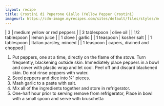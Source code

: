 ```yaml
---
layout: recipe
title: Crostini di Peperone Giallo (Yellow Pepper Crostini)
imageurl: https://cdn-image.myrecipes.com/sites/default/files/styles/medium_2x/public/image/recipes/cl/04/01/crostini-cl-577312-x.jpg?itok=qPG0Q9yc
---
```

<!-- Ingredients -->

| 3 | medium yellow or red peppers |
| 3 tablespoon | olive oil |
| 1/2 tablespoon | lemon juice |
| 1 clove | garlic |
| 1 teaspoon | kosher salt |
| 1 tablespoon | Italian parsley, minced |
| 1 teaspoon | capers, drained and chopped |

<!-- split -->
<!-- Steps -->
1. Put peppers, one at a time, directly on the flame of the stove. Turn frequently, blackening outside skin. Immediately place peppers in a bowl and cover with plastic wrap and let cool. Peel off and discard blackened skin. Do not rinse peppers with water.
2. Seed peppers and dice into 1⁄4” pieces.
3. Mash garlic to a paste with salt.
4. Mix all of the ingredients together and store in refrigerator.
5. One-half hour prior to serving remove from refrigerator, Place in bowl with a small spoon and serve with bruschetta
